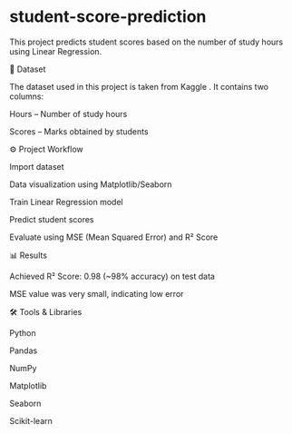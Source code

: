 # student-score-prediction
This project predicts student scores based on the number of study hours using Linear Regression.

📂 Dataset

The dataset used in this project is taken from Kaggle
.
It contains two columns:

Hours – Number of study hours

Scores – Marks obtained by students

⚙️ Project Workflow

Import dataset

Data visualization using Matplotlib/Seaborn

Train Linear Regression model

Predict student scores

Evaluate using MSE (Mean Squared Error) and R² Score

📊 Results

Achieved R² Score: 0.98 (~98% accuracy) on test data

MSE value was very small, indicating low error

🛠️ Tools & Libraries

Python

Pandas

NumPy

Matplotlib

Seaborn

Scikit-learn
